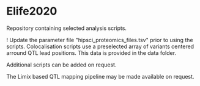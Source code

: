 # Elife2020

Repository containing selected analysis scripts. 

! Update the parameter file "hipsci_proteomics_files.tsv" prior to using the scripts.
Colocalisation scripts use a preselected array of variants centered arround QTL lead positions. This data is provided in the data folder. 

Additional scripts can be added on request. 

The Limix based QTL mapping pipeline may be made available on request.
